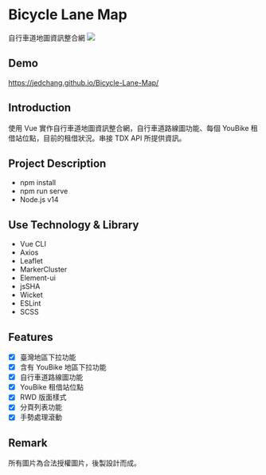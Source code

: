 # Bicycle Lane Map

自行車道地圖資訊整合網
![](https://images2.imgbox.com/e5/e0/ER7SGyit_o.jpg)

## Demo

https://jedchang.github.io/Bicycle-Lane-Map/

## Introduction

使用 Vue 實作自行車道地圖資訊整合網，自行車道路線圖功能、每個 YouBike 租借站位點，目前的租借狀況。串接 TDX API 所提供資訊。

## Project Description

- npm install
- npm run serve
- Node.js v14

## Use Technology & Library

- Vue CLI
- Axios
- Leaflet
- MarkerCluster
- Element-ui
- jsSHA
- Wicket
- ESLint
- SCSS

## Features

- [x] 臺灣地區下拉功能
- [x] 含有 YouBike 地區下拉功能
- [x] 自行車道路線圖功能
- [x] YouBike 租借站位點
- [x] RWD 版面樣式
- [x] 分頁列表功能
- [x] 手勢處理滾動

## Remark

所有圖片為合法授權圖片，後製設計而成。
